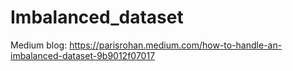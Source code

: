 # Imbalanced_dataset

Medium blog:
https://parisrohan.medium.com/how-to-handle-an-imbalanced-dataset-9b9012f07017
